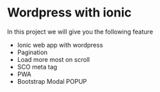 # Wordpress with ionic

In this project we will give you the following feature

  - Ionic web app with wordpress
  - Pagination
  - Load more most on scroll
  - SCO meta tag
  - PWA
  - Bootstrap Modal POPUP